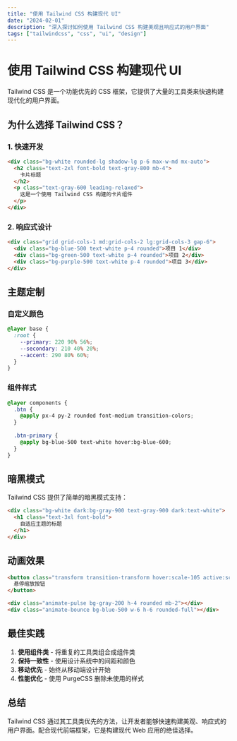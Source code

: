 ```yaml
---
title: "使用 Tailwind CSS 构建现代 UI"
date: "2024-02-01"
description: "深入探讨如何使用 Tailwind CSS 构建美观且响应式的用户界面"
tags: ["tailwindcss", "css", "ui", "design"]
---
```


# 使用 Tailwind CSS 构建现代 UI

Tailwind CSS 是一个功能优先的 CSS 框架，它提供了大量的工具类来快速构建现代化的用户界面。

## 为什么选择 Tailwind CSS？

### 1. 快速开发
```html
<div class="bg-white rounded-lg shadow-lg p-6 max-w-md mx-auto">
  <h2 class="text-2xl font-bold text-gray-800 mb-4">
    卡片标题
  </h2>
  <p class="text-gray-600 leading-relaxed">
    这是一个使用 Tailwind CSS 构建的卡片组件
  </p>
</div>
```

### 2. 响应式设计
```html
<div class="grid grid-cols-1 md:grid-cols-2 lg:grid-cols-3 gap-6">
  <div class="bg-blue-500 text-white p-4 rounded">项目 1</div>
  <div class="bg-green-500 text-white p-4 rounded">项目 2</div>
  <div class="bg-purple-500 text-white p-4 rounded">项目 3</div>
</div>
```

## 主题定制

### 自定义颜色
```css
@layer base {
  :root {
    --primary: 220 90% 56%;
    --secondary: 210 40% 20%;
    --accent: 290 80% 60%;
  }
}
```

### 组件样式
```css
@layer components {
  .btn {
    @apply px-4 py-2 rounded font-medium transition-colors;
  }
  
  .btn-primary {
    @apply bg-blue-500 text-white hover:bg-blue-600;
  }
}
```

## 暗黑模式

Tailwind CSS 提供了简单的暗黑模式支持：

```html
<div class="bg-white dark:bg-gray-900 text-gray-900 dark:text-white">
  <h1 class="text-3xl font-bold">
    自适应主题的标题
  </h1>
</div>
```

## 动画效果

```html
<button class="transform transition-transform hover:scale-105 active:scale-95">
  悬停缩放按钮
</button>

<div class="animate-pulse bg-gray-200 h-4 rounded mb-2"></div>
<div class="animate-bounce bg-blue-500 w-6 h-6 rounded-full"></div>
```

## 最佳实践

1. **使用组件类** - 将重复的工具类组合成组件类
2. **保持一致性** - 使用设计系统中的间距和颜色
3. **移动优先** - 始终从移动端设计开始
4. **性能优化** - 使用 PurgeCSS 删除未使用的样式

## 总结

Tailwind CSS 通过其工具类优先的方法，让开发者能够快速构建美观、响应式的用户界面。配合现代前端框架，它是构建现代 Web 应用的绝佳选择。